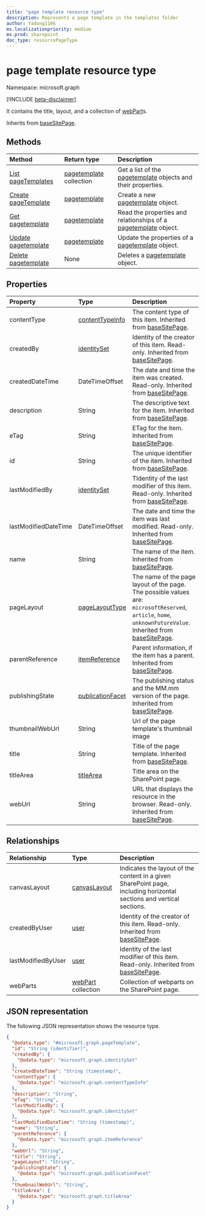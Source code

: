 ```yaml
---
title: "page template resource type"
description: Represents a page template in the templates folder
author: Yadong1106
ms.localizationpriority: medium
ms.prod: sharepoint
doc_type: resourcePageType
---
```


# page template resource type

Namespace: microsoft.graph

[!INCLUDE [beta-disclaimer](../../includes/beta-disclaimer.md)]

It contains the title, layout, and a collection of [webPart](../resources/webpart.md)s.

Inherits from [baseSitePage](../resources/basesitepage.md).

## Methods

| Method                                                                                           | Return type                                     | Description                                                                                                                         |
| :----------------------------------------------------------------------------------------------- | :---------------------------------------------- | :---------------------------------------------------------------------------------------------------------------------------------- |
| [List pageTemplates](../api/pagetemplate-list.md)                                                        | [pagetemplate](../resources/pagetemplate.md) collection | Get a list of the [pagetemplate](../resources/pagetemplate.md) objects and their properties.                                                |
| [Create pageTemplate](../api/pagetemplate-create.md)                                                     | [pagetemplate](../resources/pagetemplate.md)            | Create a new [pagetemplate](../resources/pagetemplate.md) object.                                                                           |
| [Get pagetemplate](../api/pagetemplate-get.md)                                                           | [pagetemplate](../resources/pagetemplate.md)            | Read the properties and relationships of a [pagetemplate](../resources/pagetemplate.md) object.                                             |
| [Update pagetemplate](../api/pagetemplate-update.md)                                                     | [pagetemplate](../resources/pagetemplate.md)            | Update the properties of a [pagetemplate](../resources/pagetemplate.md) object.                                                             |
| [Delete pagetemplate](../api/pagetemplate-delete.md)                                                     | None                                            | Deletes a [pagetemplate](../resources/pagetemplate.md) object.                                                                              |

## Properties

| Property             | Type                                                                   | Description                                                                                                                     |
| :------------------- | :--------------------------------------------------------------------- | :------------------------------------------------------------------------------------------------------------------------------ |
| contentType          | [contentTypeInfo](../resources/contentTypeInfo.md)                   | The content type of this item. Inherited from [baseSitePage](../resources/basesitepage.md).                                                                            |
| createdBy            | [identitySet](../resources/identityset.md)                           |  Identity of the creator of this item. Read-only. Inherited from [baseSitePage](../resources/basesitepage.md).                                                                            |
| createdDateTime      | DateTimeOffset                                                       | The date and time the item was created. Read-only. Inherited from [baseSitePage](../resources/basesitepage.md).                                                                            |
| description          | String                                                               | The descriptive text for the item. Inherited from [baseSitePage](../resources/basesitepage.md).                                                                            |
| eTag                 | String                                                               | ETag for the item. Inherited from [baseSitePage](../resources/basesitepage.md).                                                                            |
| id                   | String                                                               | The unique identifier of the item. Inherited from [baseSitePage](../resources/basesitepage.md).                                                                                |
| lastModifiedBy       | [identitySet](../resources/identityset.md)                           | TIdentity of the last modifier of this item. Read-only. Inherited from [baseSitePage](../resources/basesitepage.md).                                                                            |
| lastModifiedDateTime | DateTimeOffset                                                       | The date and time the item was last modified. Read-only. Inherited from [baseSitePage](../resources/basesitepage.md).                                                                            |
| name                 | String                                                               | The name of the item. Inherited from [baseSitePage](../resources/basesitepage.md).    |
| pageLayout           | [pageLayoutType](../resources/basesitepage.md#pagelayouttype-values)       | The name of the page layout of the page. The possible values are: `microsoftReserved`, `article`, `home`, `unknownFutureValue`. Inherited from [baseSitePage](../resources/basesitepage.md). |
| parentReference      | [itemReference](../resources/itemreference.md)                         | Parent information, if the item has a parent. Inherited from [baseSitePage](../resources/baseSitePage.md).                                                                            |
| publishingState      | [publicationFacet](../resources/publicationfacet.md)                   | The publishing status and the MM.mm version of the page.  Inherited from [baseSitePage](../resources/basesitepage.md).                                                                       |
| thumbnailWebUrl      | String                                                                 | Url of the page template's thumbnail image                                                                                           |
| title                | String                                                                 | Title of the page template.  Inherited from [baseSitePage](../resources/basesitepage.md). |
| titleArea            | [titleArea](../resources/titlearea.md)                                 | Title area on the SharePoint page.                                                                                              |
| webUrl               | String                                                                 | URL that displays the resource in the browser. Read-only. Inherited from [baseSitePage](../resources/baseSitePage.md).                                                                            |

## Relationships

| Relationship       | Type                                          | Description                                                                                                        |
| :----------------- | :-------------------------------------------- | :----------------------------------------------------------------------------------------------------------------- |
| canvasLayout       | [canvasLayout](../resources/canvaslayout.md)  | Indicates the layout of the content in a given SharePoint page, including horizontal sections and vertical sections. |
| createdByUser      | [user](../resources/user.md)                  | Identity of the creator of this item. Read-only. Inherited from [baseSitePage](../resources/baseSitePage.md).               |
| lastModifiedByUser | [user](../resources/user.md)                  | Identity of the last modifier of this item. Read-only. Inherited from [baseSitePage](../resources/baseSitePage.md).         |
| webParts           | [webPart](../resources/webpart.md) collection | Collection of webparts on the SharePoint page.                                                                     |

## JSON representation

The following JSON representation shows the resource type.

<!-- {
  "blockType": "resource",
  "keyProperty": "id",
  "@odata.type": "microsoft.graph.pageTemplate",
  "baseType": "microsoft.graph.baseSitePage",
  "openType": true
}
-->

```json
{
  "@odata.type": "#microsoft.graph.pageTemplate",
  "id": "String (identifier)",
  "createdBy": {
    "@odata.type": "microsoft.graph.identitySet"
  },
  "createdDateTime": "String (timestamp)",
  "contentType": {
    "@odata.type": "microsoft.graph.contentTypeInfo"
  },
  "description": "String",
  "eTag": "String",
  "lastModifiedBy": {
    "@odata.type": "microsoft.graph.identitySet"
  },
  "lastModifiedDateTime": "String (timestamp)",
  "name": "String",
  "parentReference": {
    "@odata.type": "microsoft.graph.itemReference"
  },
  "webUrl": "String",
  "title": "String",
  "pageLayout": "String",
  "publishingState": {
    "@odata.type": "microsoft.graph.publicationFacet"
  },
  "thumbnailWebUrl": "String",
  "titleArea": {
    "@odata.type": "microsoft.graph.titleArea"
  }
}
```
